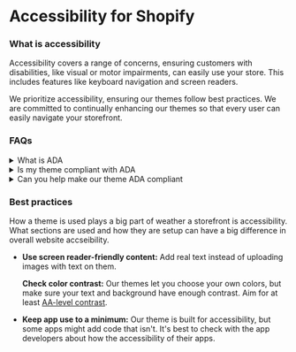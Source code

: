 # Accessibility for Shopify

### What is accessibility

Accessibility covers a range of concerns, ensuring customers with disabilities, like visual or motor impairments, can easily use your store. This includes features like keyboard navigation and screen readers.

We prioritize accessibility, ensuring our themes follow best practices. We are committed to continually enhancing our themes so that every user can easily navigate your storefront.



### FAQs

<details>

<summary>What is ADA</summary>

The ADA, or Americans with Disabilities Act of 1990, is a US civil rights law that prohibits discrimination against individuals with disabilities in various areas of public life, ensuring they have equal opportunities and access.

</details>

<details>

<summary>Is my theme compliant with ADA</summary>

Our themes are built with clean, semantic code and accessibility-friendly features where possible, ultimate responsibility for ADA compliance rests with the website owner. This is because compliance depends on how the theme is implemented—including content, imagery, third-party apps, and customizations—all of which fall outside our control.

</details>

<details>

<summary>Can you help make our theme ADA compliant</summary>

Please note that while we strive to make our themes accessible, we cannot guarantee full compliance with ADA standards. However, if you encounter any accessibility issues due to theme code, we will be happy to address these issues.&#x20;

</details>



### Best practices

How a theme is used plays a big part of weather a storefront is accessibility. What sections are used and how they are setup can have a big difference in overall website accseibility.&#x20;

*   **Use screen reader-friendly content:** Add real text instead of uploading images with text on them.

    **Check color contrast:** Our themes let you choose your own colors, but make sure your text and background have enough contrast. Aim for at least [AA-level contrast](https://coolors.co/contrast-checker/112a46-acc8e5).&#x20;
* **Keep app use to a minimum:** Our theme is built for accessibility, but some apps might add code that isn't. It's best to check with the app developers about how the accessibility of their apps.&#x20;
